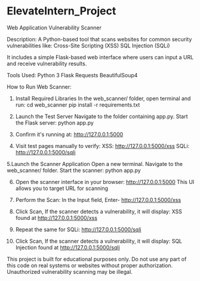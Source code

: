 # ElevateIntern_Project
Web Application Vulnerability Scanner

Description:
A Python-based tool that scans websites for common security vulnerabilities like:
Cross-Site Scripting (XSS)
SQL Injection (SQLi)

It includes a simple Flask-based web interface where users can input a URL and receive vulnerability results.

Tools Used:
Python 3
Flask
Requests
BeautifulSoup4

How to Run Web Scanner:
1. Install Required Libraries
   In the web_scanner/ folder, open terminal and run:
   cd web_scanner
   pip install -r requirements.txt

2. Launch the Test Server
   Navigate to the folder containing app.py.
   Start the Flask server:
   python app.py
   
3. Confirm it's running at:
   http://127.0.0.1:5000

4. Visit test pages manually to verify:
   XSS: http://127.0.0.1:5000/xss
   SQLi: http://127.0.0.1:5000/sqli

5.Launch the Scanner Application
  Open a new terminal.
  Navigate to the web_scanner/ folder.
  Start the scanner:
  python app.py
  
6. Open the scanner interface in your browser:
   http://127.0.0.1:5000
   This UI allows you to target URL for scanning

7. Perform the Scan:
   In the Input field, Enter-
   http://127.0.0.1:5000/xss

8. Click Scan, If the scanner detects a vulnerability, it will display:
   XSS found at http://127.0.0.1:5000/xss

9. Repeat the same for SQLi:
    http://127.0.0.1:5000/sqli

10. Click Scan, If the scanner detects a vulnerability, it will display:
    SQL Injection found at http://127.0.0.1:5000/sqli


This project is built for educational purposes only. 
Do not use any part of this code on real systems or websites without proper authorization. 
Unauthorized vulnerability scanning may be illegal.
